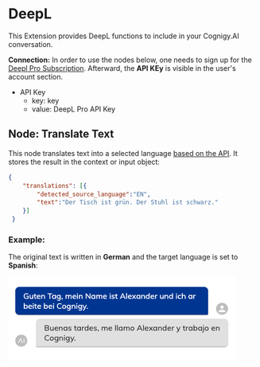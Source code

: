 # DeepL

This Extension provides DeepL functions to include in your Cognigy.AI conversation.

**Connection:**
In order to use the nodes below, one needs to sign up for the [Deepl Pro Subscription](https://www.deepl.com/de/pro/). Afterward, the **API KEy** is visible in the user's account section.

- API Key
  - key: key
  - value: DeepL Pro API Key


## Node: Translate Text

This node translates text into a selected language [based on the API](https://www.deepl.com/docs-api/translating-text/example/). It stores the result in the context or input object:

```json
{ 
	"translations": [{
		"detected_source_language":"EN",
		"text":"Der Tisch ist grün. Der Stuhl ist schwarz."
	}]
 }
```

### Example:

The original text is written in **German** and the target language is set to **Spanish**:

![](./docs/example.png)